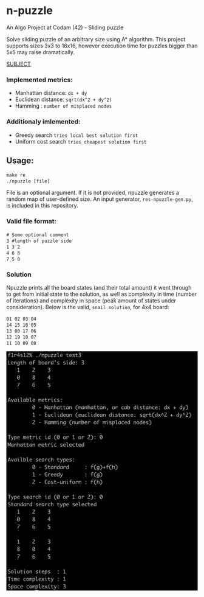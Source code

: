 # n-puzzle

An Algo Project at Codam (42) - Sliding puzzle

Solve sliding puzzle of an arbitrary size using A* algorithm. This project supports sizes 3x3 to 16x16, however execution time for puzzles bigger than 5x5 may raise dramatically.

[SUBJECT](/NPUZZLE_SUBJECT.pdf)

### Implemented metrics:
 - Manhattan distance: `dx + dy`
 - Euclidean distance: `sqrt(dx^2 + dy^2)`
 - Hamming : `number of misplaced nodes`
 
### Additionaly imlemented:
 - Greedy search `tries local best solution first`
 - Uniform cost search `tries cheapest solution first`

## Usage:
```
make re
./npuzzle [file]
```
File is an optional argument. If it is not provided, npuzzle generates a random map of user-defined size. An input generator, `res-npuzzle-gen.py`, is included in this repository. 

### Valid file format:
```
# Some optional comment
3 #length of puzzle side
1 3 2
4 6 8
7 5 0
```

### Solution

Npuzzle prints all the board states (and their total amount) it went through to get from initial state to the solution, as well as complexity in time (number of iterations) and complexity in space (peak amount of states under consideration).
Below is the valid, `snail solution`, for 4x4 board:
```
01 02 03 04
14 15 16 05
13 00 17 06
12 19 18 07
11 10 09 08
```

![output](output.png)
